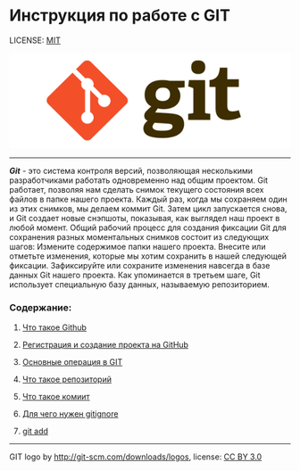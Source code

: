 # Инструкция по работе с GIT


LICENSE: [MIT](./lisence.md)

![](./assest/git-logo.png)

----

***Git*** - это система контроля версий, позволяющая несколькими разработчиками работать одновременно над общим проектом. 
Git работает, позволяя нам сделать снимок текущего состояния всех файлов в папке нашего проекта. Каждый раз, когда мы сохраняем один из этих снимков, мы делаем коммит Git. Затем цикл запускается снова, и Git создает новые снэпшоты, показывая, как выглядел наш проект в любой момент.
Общий рабочий процесс для создания фиксации Git для сохранения разных моментальных снимков состоит из следующих шагов:
Измените содержимое папки нашего проекта.
Внесите или отметьте изменения, которые мы хотим сохранить в нашей следующей фиксации.
Зафиксируйте или сохраните изменения навсегда в базе данных Git нашего проекта.
Как упоминается в третьем шаге, Git использует специальную базу данных, называемую репозиторием.  

### Cодержание:
1. [Что такое Github](./GIthub.md)


2. [Регистрация и создание проекта на GitHub](./startGit.md)


3. [Основные операция в GIT](./git.md)



4. [Что такое репозиторий](./repositories.md)


5. [Что такое комиит](./commit.md)


6. [Для чего нужен gitignore](./gitignore)


7. [git add](./add.md)



----

GIT logo by 	http://git-scm.com/downloads/logos, license: [CC BY 3.0](https://creativecommons.org/licenses/by/3.0/deed.ru)


